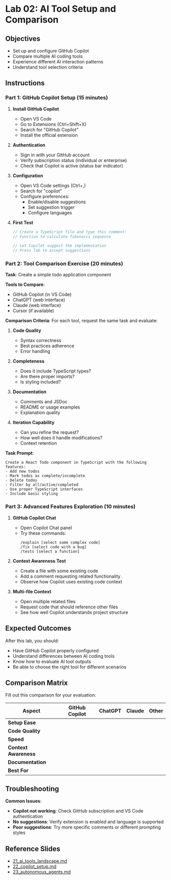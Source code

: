 # Lab 02: AI Tool Setup and Comparison

## Objectives
- Set up and configure GitHub Copilot
- Compare multiple AI coding tools
- Experience different AI interaction patterns
- Understand tool selection criteria

## Instructions

### Part 1: GitHub Copilot Setup (15 minutes)

1. **Install GitHub Copilot**
   - Open VS Code
   - Go to Extensions (Ctrl+Shift+X)
   - Search for "GitHub Copilot"
   - Install the official extension

2. **Authentication**
   - Sign in with your GitHub account
   - Verify subscription status (individual or enterprise)
   - Check that Copilot is active (status bar indicator)

3. **Configuration**
   - Open VS Code settings (Ctrl+,)
   - Search for "copilot"
   - Configure preferences:
     - Enable/disable suggestions
     - Set suggestion trigger
     - Configure languages

4. **First Test**
   ```typescript
   // Create a TypeScript file and type this comment:
   // Function to calculate fibonacci sequence
   
   // Let Copilot suggest the implementation
   // Press Tab to accept suggestions
   ```

### Part 2: Tool Comparison Exercise (20 minutes)

**Task**: Create a simple todo application component

**Tools to Compare**:
- GitHub Copilot (in VS Code)
- ChatGPT (web interface)
- Claude (web interface)
- Cursor (if available)

**Comparison Criteria**:
For each tool, request the same task and evaluate:

1. **Code Quality**
   - Syntax correctness
   - Best practices adherence
   - Error handling

2. **Completeness**
   - Does it include TypeScript types?
   - Are there proper imports?
   - Is styling included?

3. **Documentation**
   - Comments and JSDoc
   - README or usage examples
   - Explanation quality

4. **Iteration Capability**
   - Can you refine the request?
   - How well does it handle modifications?
   - Context retention

**Task Prompt**:
```
Create a React Todo component in TypeScript with the following features:
- Add new todos
- Mark todos as complete/incomplete
- Delete todos
- Filter by all/active/completed
- Use proper TypeScript interfaces
- Include basic styling
```

### Part 3: Advanced Features Exploration (10 minutes)

1. **GitHub Copilot Chat**
   - Open Copilot Chat panel
   - Try these commands:
     ```
     /explain [select some complex code]
     /fix [select code with a bug]
     /tests [select a function]
     ```

2. **Context Awareness Test**
   - Create a file with some existing code
   - Add a comment requesting related functionality
   - Observe how Copilot uses existing code context

3. **Multi-file Context**
   - Open multiple related files
   - Request code that should reference other files
   - See how well Copilot understands project structure

## Expected Outcomes

After this lab, you should:
- Have GitHub Copilot properly configured
- Understand differences between AI coding tools
- Know how to evaluate AI tool outputs
- Be able to choose the right tool for different scenarios

## Comparison Matrix

Fill out this comparison for your evaluation:

| Aspect | GitHub Copilot | ChatGPT | Claude | Other |
|--------|----------------|---------|--------|-------|
| **Setup Ease** | | | | |
| **Code Quality** | | | | |
| **Speed** | | | | |
| **Context Awareness** | | | | |
| **Documentation** | | | | |
| **Best For** | | | | |

## Troubleshooting

**Common Issues**:
- **Copilot not working**: Check GitHub subscription and VS Code authentication
- **No suggestions**: Verify extension is enabled and language is supported
- **Poor suggestions**: Try more specific comments or different prompting styles

## Reference Slides
- [21_ai_tools_landscape.md](../../docs/public/markdown/21_ai_tools_landscape.md)
- [22_copilot_setup.md](../../docs/public/markdown/22_copilot_setup.md)
- [23_autonomous_agents.md](../../docs/public/markdown/23_autonomous_agents.md)
